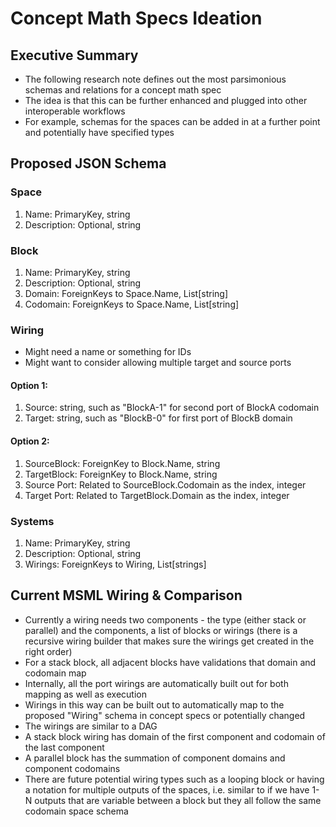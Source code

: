 # Concept Math Specs Ideation

## Executive Summary

- The following research note defines out the most parsimonious schemas and relations for a concept math spec
- The idea is that this can be further enhanced and plugged into other interoperable workflows
- For example, schemas for the spaces can be added in at a further point and potentially have specified types

## Proposed JSON Schema

### Space

1. Name: PrimaryKey, string
2. Description: Optional, string

### Block

1. Name: PrimaryKey, string
2. Description: Optional, string
3. Domain: ForeignKeys to Space.Name, List[string]
4. Codomain: ForeignKeys to Space.Name, List[string]

### Wiring

- Might need a name or something for IDs
- Might want to consider allowing multiple target and source ports

#### Option 1:

1. Source: string, such as "BlockA-1" for second port of BlockA codomain
2. Target: string, such as "BlockB-0" for first port of BlockB domain

#### Option 2:

1. SourceBlock: ForeignKey to Block.Name, string
2. TargetBlock: ForeignKey to Block.Name, string
3. Source Port: Related to SourceBlock.Codomain as the index, integer
4. Target Port: Related to TargetBlock.Domain as the index, integer


### Systems

1. Name: PrimaryKey, string
2. Description: Optional, string
3. Wirings: ForeignKeys to Wiring, List[strings]


## Current MSML Wiring & Comparison

- Currently a wiring needs two components - the type (either stack or parallel) and the components, a list of blocks or wirings (there is a recursive wiring builder that makes sure the wirings get created in the right order)
- For a stack block, all adjacent blocks have validations that domain and codomain map
- Internally, all the port wirings are automatically built out for both mapping as well as execution
- Wirings in this way can be built out to automatically map to the proposed "Wiring" schema in concept specs or potentially changed
- The wirings are similar to a DAG
- A stack block wiring has domain of the first component and codomain of the last component
- A parallel block has the summation of component domains and component codomains
- There are future potential wiring types such as a looping block or having a notation for multiple outputs of the spaces, i.e. similar to if we have 1-N outputs that are variable between a block but they all follow the same codomain space schema
